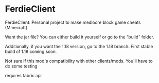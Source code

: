 # FerdieClient


FerdieClient: Personal project to make mediocre block game cheats (Minecraft)

Want the jar file? You can either build it yourself or go to the "build" folder.

Additionally, if you want the 1.18 version, go to the 1.18 branch. First stable build of 1.18 coming soon.

Not sure if this mod's compatibility with other clients/mods. You'll have to do some testing

requires fabric api
